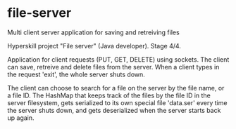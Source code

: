 # file-server
Multi client server application for saving and retreiving files

Hyperskill project "File server" (Java developer). Stage 4/4.

Application for client requests (PUT, GET, DELETE) using sockets. 
The client can save, retreive and delete files from the server. When a client
types in the request 'exit', the whole server shuts down. 

The client can choose to search for a file on the server by the file name, or a file ID.
The HashMap that keeps track of the files by the file ID in the server filesystem, gets serialized 
to its own special file 'data.ser' every time the server shuts down, and gets deserialized when
the server starts back up again. 
